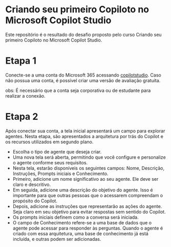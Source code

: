 # Criando seu primeiro Copiloto no Microsoft Copilot Studio
Este repositório é o resultado do desafio proposto pelo curso Criando seu primeiro Copiloto no Microsoft Copilot Studio.
# Etapa 1
Conecte-se a uma conta do Microsoft 365 acessando [copilotstudio](copilotstudio.microsoft.com). Caso não possua uma conta, é possível criar uma versão de avaliação gratuita.


obs: É necessário que a conta seja corporativa ou de estudante para realizar a conexão.

# Etapa 2

Após conectar sua conta, a tela inicial apresentará um campo para explorar agentes. Nesta etapa, são apresentados a arquitetura por trás do Copilot e os recursos utilizados em segundo plano.


  - Escolha o tipo de agente que deseja criar.
  - Uma nova tela será aberta, permitindo que você configure e personalize o agente conforme seus requisitos.
  - Nesta tela, estarão disponíveis os seguintes campos: Nome, Descrição, Instruções, Prompts iniciais e Conhecimento.
  - Primeiro, adicione um nome significativo ao seu agente. Ele deve ser claro e descritivo.
  - Em seguida, adicione uma descrição do objetivo do agente. Isso é importante para que outras pessoas que o acessarem compreendam o propósito do Copilot.
  - Depois, adicione as instruções que representarão as ações do agente. Seja claro em seu objetivo para evitar respostas sem sentido do Copilot.
  - Os prompts iniciais definem como a conversa será iniciada.
  - O campo de Conhecimento refere-se a uma base de dados que o agente pode acessar para responder às perguntas. Quando o agente é criado com essa arquitetura, uma base de conhecimento já está incluída, e outras podem ser adicionadas.
